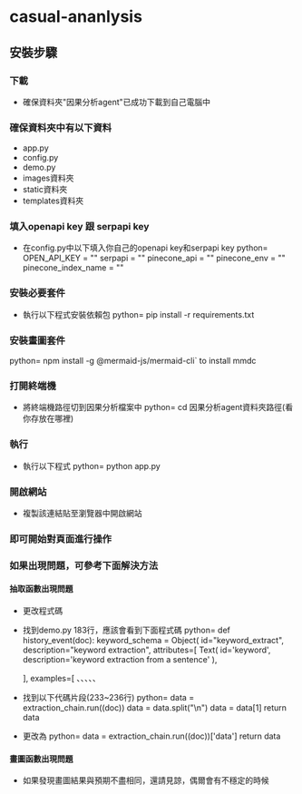 ﻿# casual-ananlysis
## 安裝步驟
### 下載
- 確保資料夾"因果分析agent"已成功下載到自己電腦中

### 確保資料夾中有以下資料
- app.py
- config.py
- demo.py
- images資料夾
- static資料夾
- templates資料夾

### 填入openapi key 跟 serpapi key
- 在config.py中以下填入你自己的openapi key和serpapi key
python=
OPEN_API_KEY = ""
serpapi = ""
pinecone_api = ""
pinecone_env = ""
pinecone_index_name = ""


### 安裝必要套件
- 執行以下程式安裝依賴包
python=
pip install -r requirements.txt
### 安裝畫圖套件
python=
npm install -g @mermaid-js/mermaid-cli` to install mmdc

### 打開終端機
- 將終端機路徑切到因果分析檔案中
python=
cd  因果分析agent資料夾路徑(看你存放在哪裡)

### 執行
- 執行以下程式
python=
python app.py

### 開啟網站
- 複製該連結貼至瀏覽器中開啟網站

### 即可開始對頁面進行操作



### 如果出現問題，可參考下面解決方法
#### 抽取函數出現問題
- 更改程式碼
- 找到demo.py 183行，應該會看到下面程式碼
python=
def history_event(doc):
    keyword_schema = Object(
    id="keyword_extract",
    description="keyword extraction",
    attributes=[
        Text(
            id='keyword',
            description='keyword extraction from a sentence'
        ),
        
    ],
    examples=[
        、、、、、
- 找到以下代碼片段(233~236行)
python=
data = extraction_chain.run((doc))
    data = data.split("\n")
    data = data[1]
    return data
- 更改為
python=
data = extraction_chain.run((doc))['data']
    return data

#### 畫圖函數出現問題
- 如果發現畫圖結果與預期不盡相同，還請見諒，偶爾會有不穩定的時候
